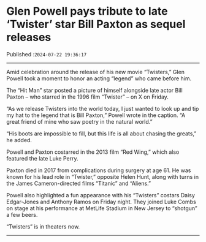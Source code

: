 # Glen Powell pays tribute to late ‘Twister’ star Bill Paxton as sequel releases

Published :`2024-07-22 19:36:17`

---

Amid celebration around the release of his new movie “Twisters,” Glen Powell took a moment to honor an acting  “legend” who came before him.

The “Hit Man” star posted a picture of himself alongside late actor Bill Paxton – who starred in the 1996 film “Twister” – on X on Friday.

“As we release Twisters into the world today, I just wanted to look up and tip my hat to the legend that is Bill Paxton,” Powell wrote in the caption. “A great friend of mine who saw poetry in the natural world.”

“His boots are impossible to fill, but this life is all about chasing the greats,” he added.

Powell and Paxton costarred in the 2013 film “Red Wing,” which also featured the late Luke Perry.

Paxton died in 2017 from complications during surgery at age 61. He was known for his lead role in “Twister,” opposite Helen Hunt, along with turns in the James Cameron-directed films “Titanic” and “Aliens.”

Powell also highlighted a fun appearance with his “Twisters” costars Daisy Edgar-Jones and Anthony Ramos on Friday night. They joined Luke Combs on stage at his performance at MetLife Stadium in New Jersey to “shotgun” a few beers.

“Twisters” is in theaters now.

---

